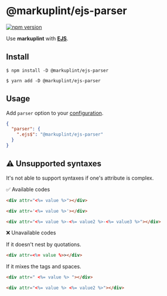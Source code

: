 # @markuplint/ejs-parser

[![npm version](https://badge.fury.io/js/%40markuplint%2Fejs-parser.svg)](https://www.npmjs.com/package/@markuplint/ejs-parser)

Use **markuplint** with [**EJS**](https://ejs.co/).

## Install

```shell
$ npm install -D @markuplint/ejs-parser

$ yarn add -D @markuplint/ejs-parser
```

## Usage

Add `parser` option to your [configuration](https://markuplint.dev/configuration/#properties/parser).

```json
{
  "parser": {
    ".ejs$": "@markuplint/ejs-parser"
  }
}
```

## :warning: Unsupported syntaxes

It's not able to support syntaxes if one's attribute is complex.

✅ Available codes

```html
<div attr="<%= value %>"></div>
```

<!-- prettier-ignore-start -->
```html
<div attr='<%= value %>'></div>
```
<!-- prettier-ignore-end -->

```html
<div attr="<%= value %>-<%= value2 %>-<%= value3 %>"></div>
```

❌ Unavailable codes

If it doesn't nest by quotations.

<!-- prettier-ignore-start -->
```html
<div attr=<%= value %>></div>
```
<!-- prettier-ignore-end -->

If it mixes the tags and spaces.

```html
<div attr=" <%= value %> "></div>
```

```html
<div attr="<%= value %> <%= value2 %>"></div>
```
